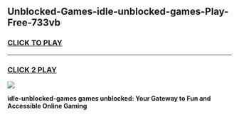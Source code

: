 
## Unblocked-Games-idle-unblocked-games-Play-Free-733vb
<h3>
<a href="https://premium76.site?title=idle-unblocked-games&ref=09A">CLICK TO PLAY</a></h3>
<hr>

<h3>
<a href="https://premium76.site?title=idle-unblocked-games&ref=09A">CLICK 2 PLAY</a>
  
</h3>

<a href="https://premium76.site?title=idle-unblocked-games&ref=09A"><img src="https://clearcache.store/games.png"></a>


**idle-unblocked-games games unblocked: Your Gateway to Fun and Accessible Online Gaming**
